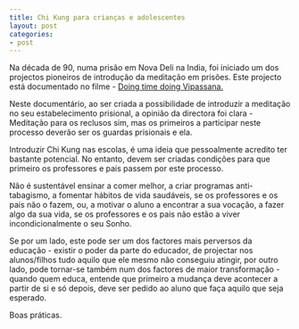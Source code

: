 ```yaml
---
title: Chi Kung para crianças e adolescentes
layout: post
categories:
- post
---
```

Na década de 90, numa prisão em Nova Deli na India, foi iniciado um dos projectos pioneiros de introdução da meditação em prisões. Este projecto está documentado no filme - [Doing time doing Vipassana.](https://www.youtube.com/watch?v=WkxSyv5R1sg)

Neste documentário, ao ser criada a possibilidade de introduzir a meditação no seu estabelecimento prisional, a opinião da directora foi clara - Meditação para os reclusos sim, mas os primeiros a participar neste processo deverão ser os guardas prisionais e ela. 

Introduzir Chi Kung nas escolas, é uma ideia que pessoalmente acredito ter bastante potencial. No entanto, devem ser criadas condições para que primeiro os professores e pais passem por este processo. 

Não é sustentável ensinar a comer melhor, a criar programas anti-tabagismo, a fomentar hábitos de vida saudáveis, se os professores e os pais não o fazem, ou, a motivar o aluno a encontrar a sua vocação, a fazer algo da sua vida, se os professores e os pais não estão a viver incondicionalmente o seu Sonho.

Se por um lado, este pode ser um dos factores mais perversos da educação - existir o poder da parte do educador, de projectar nos alunos/filhos tudo aquilo que ele mesmo não conseguiu atingir, por outro lado, pode tornar-se também num dos factores de maior transformação - quando quem educa, entende que primeiro a mudança deve acontecer a partir de si e só depois, deve ser pedido ao aluno que faça aquilo que seja esperado.    

Boas práticas.  
